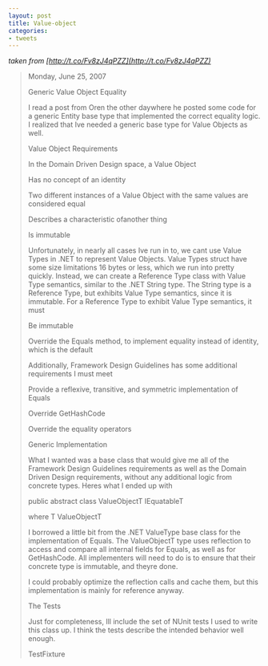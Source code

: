 ```yaml
---
layout: post
title: Value-object
categories:
- tweets
---
```

*taken from [http://t.co/Fv8zJ4qPZZ](http://t.co/Fv8zJ4qPZZ)*
>Monday, June 25, 2007
>
>Generic Value Object Equality
>
>I read a post from Oren the other daywhere he posted some code for a generic Entity base type that implemented the correct equality logic. I realized that Ive needed a generic base type for Value Objects as well.
>
>Value Object Requirements
>
>In the Domain Driven Design space, a Value Object 
>
>Has no concept of an identity
>
>Two different instances of a Value Object with the same values are considered equal
>
>Describes a characteristic ofanother thing
>
>Is immutable
>
>Unfortunately, in nearly all cases Ive run in to, we cant use Value Types in .NET to represent Value Objects. Value Types  struct  have some size limitations 16 bytes or less, which we run into pretty quickly. Instead, we can create a Reference Type  class with Value Type semantics, similar to the .NET String type. The String type is a Reference Type, but exhibits Value Type semantics, since it is immutable. For a Reference Type to exhibit Value Type semantics, it must
>
>Be immutable
>
>Override the Equals method, to implement equality instead of identity, which is the default
>
>Additionally, Framework Design Guidelines has some additional requirements I must meet
>
>Provide a reflexive, transitive, and symmetric implementation of Equals
>
>Override GetHashCode
>
>Override the equality operators
>
>Generic Implementation
>
>What I wanted was a base class that would give me all of the Framework Design Guidelines requirements as well as the Domain Driven Design requirements, without any additional logic from concrete types. Heres what I ended up with
>
>public abstract class ValueObjectT  IEquatableT
>
>where T  ValueObjectT
>
>
>
>
>
>I borrowed a little bit from the .NET ValueType base class for the implementation of Equals. The ValueObjectT type uses reflection to access and compare all internal fields for Equals, as well as for GetHashCode. All implementers will need to do is to ensure that their concrete type is immutable, and theyre done.
>
>I could probably optimize the reflection calls and cache them, but this implementation is mainly for reference anyway.
>
>The Tests
>
>Just for completeness, Ill include the set of NUnit tests I used to write this class up. I think the tests describe the intended behavior well enough.
>
>TestFixture
>
>
